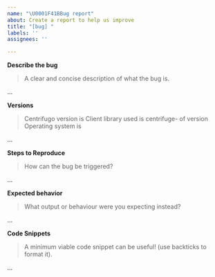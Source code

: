 ```yaml
---
name: "\U0001F41BBug report"
about: Create a report to help us improve
title: "[bug] "
labels: ''
assignees: ''

---
```


**Describe the bug**
> A clear and concise description of what the bug is.

…

**Versions**
> Centrifugo version is <???>
> Client library used is centrifuge-<???> of version <???>
> Operating system is <???>

...

**Steps to Reproduce**
> How can the bug be triggered?

…


**Expected behavior**
> What output or behaviour were you expecting instead?

…

**Code Snippets**
> A minimum viable code snippet can be useful! (use backticks to format it).

…
